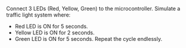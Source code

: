 Connect 3 LEDs (Red, Yellow, Green) to the microcontroller.
Simulate a traffic light system where:
- Red LED is ON for 5 seconds.
- Yellow LED is ON for 2 seconds.
- Green LED is ON for 5 seconds.
Repeat the cycle endlessly.
